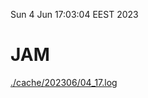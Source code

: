 Sun  4 Jun 17:03:04 EEST 2023
# JAM
<a href='./cache/202306/04_17.log'>./cache/202306/04_17.log</a>
